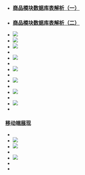 - ### [商品模块数据库表解析（一）](https://macrozheng.github.io/mall-learning/#/database/mall_pms_01?id=商品模块数据库表解析（一）)
- ### [商品模块数据库表解析（二）](https://macrozheng.github.io/mall-learning/#/database/mall_pms_02?id=%e5%95%86%e5%93%81%e6%a8%a1%e5%9d%97%e6%95%b0%e6%8d%ae%e5%ba%93%e8%a1%a8%e8%a7%a3%e6%9e%90%ef%bc%88%e4%ba%8c%ef%bc%89)
- ![](https://macrozheng.github.io/mall-learning/images/database_screen_22.png)
- ![](https://macrozheng.github.io/mall-learning/images/database_screen_17.png)
- ![](https://macrozheng.github.io/mall-learning/images/database_screen_18.png)
-
- ![](https://macrozheng.github.io/mall-learning/images/database_screen_19.png)
-
- ![](https://macrozheng.github.io/mall-learning/images/database_screen_20.png)
-
- ![](https://macrozheng.github.io/mall-learning/images/database_screen_21.png)
-
- ![](https://macrozheng.github.io/mall-learning/images/database_screen_23.png)
-
- ![](https://macrozheng.github.io/mall-learning/images/database_screen_26.png)
-
### [移动端展现](https://macrozheng.github.io/mall-learning/#/database/mall_pms_02?id=%e7%a7%bb%e5%8a%a8%e7%ab%af%e5%b1%95%e7%8e%b0)
-
- ![](https://macrozheng.github.io/mall-learning/images/database_screen_27.png)
- ![](https://macrozheng.github.io/mall-learning/images/database_screen_28.png)
-
- ![](https://macrozheng.github.io/mall-learning/images/database_screen_29.png)
-
-